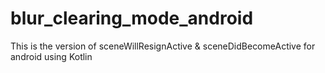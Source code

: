 # blur_clearing_mode_android
This is the version of sceneWillResignActive & sceneDidBecomeActive for android using Kotlin
